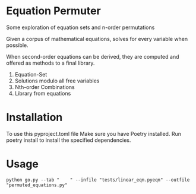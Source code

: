 # Equation Permuter
Some exploration of equation sets and n-order permutations 


Given a corpus of mathematical equations, solves for every variable when possible.

When second-order equations can be derived, they are computed and offered as methods to a final library.

1. Equation-Set
2. Solutions modulo all free variables
3. Nth-order Combinations
4. Library from equations


# Installation

To use this pyproject.toml file
Make sure you have Poetry installed.
Run poetry install to install the specified dependencies.

# Usage

```python go.py --tab "    " --infile "tests/linear_eqn.pyeqn" --outfile "permuted_equations.py"```


